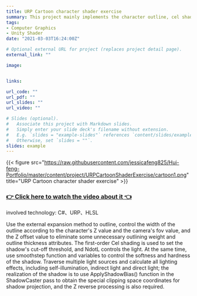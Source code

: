 ```yaml
---
title: URP Cartoon character shader exercise
summary: This project mainly implements the character outline, cel shading, and multi-light source shadow of character cartoon rendering under the URP pipeline.
tags:
- Computer Graphics
- Unity Shader
date: "2021-03-03T16:24:00Z"

# Optional external URL for project (replaces project detail page).
external_link: ""

image:


links:

url_code: ""
url_pdf: ""
url_slides: ""
url_video: ""

# Slides (optional).
#   Associate this project with Markdown slides.
#   Simply enter your slide deck's filename without extension.
#   E.g. `slides = "example-slides"` references `content/slides/example-slides.md`.
#   Otherwise, set `slides = ""`.
slides: example
---
```



{{< figure src="https://raw.githubusercontent.com/jessicafeng825/Hui-feng-Portfolio/master/content/project/URPCartoonShaderExercise/cartoon1.png" title="URP Cartoon character shader exercise" >}}

### [👉 Click here to watch the video about it 👈](https://v.youku.com/v_show/id_XNTEzNjUzMTQ2NA==.html)


involved technology: C#、URP、HLSL

Use the external expansion method to outline, control the width of the outline according to the character's Z value and the camera's fov value, and the Z offset value to eliminate some unnecessary outlining weight and outline thickness attributes.
The first-order Cel shading is used to set the shadow's cut-off threshold, and NdotL controls the light. At the same time, use smoothstep function and variables to control the softness and hardness of the shadow.
Traverse multiple light sources and calculate all lighting effects, including self-illumination, indirect light and direct light; the realization of the shadow is to use ApplyShadowBias() function in the ShadowCaster pass to obtain the special clipping space coordinates for shadow projection, and the Z reverse processing is also required.

